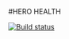 #HERO HEALTH

[![Build status](https://ci.appveyor.com/api/projects/status/27fiww4cx6q6rjhq?svg=true)](https://ci.appveyor.com/project/Anastas0812/hero-health)
